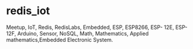 # redis_iot
Meetup, IoT, Redis, RedisLabs, Embedded, ESP, ESP8266, ESP- 12E, ESP-12F, Arduino, Sensor, NoSQL, Math, Mathematics, Applied mathematics,Embedded Electronic System.
